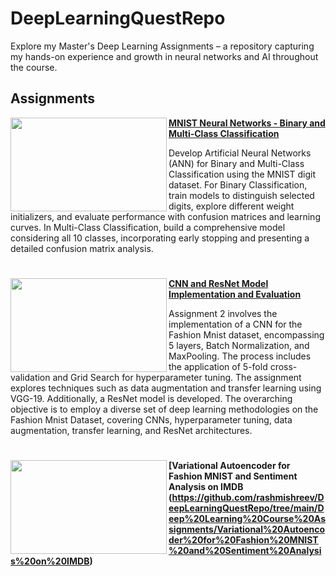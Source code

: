 # DeepLearningQuestRepo
Explore my Master's Deep Learning Assignments – a repository capturing my hands-on experience and growth in neural networks and AI throughout the course.

## Assignments

<img align="left" width="250" height="150" src="https://github.com/rashmishreev/DeepLearningQuestRepo/blob/main/Images/mnist.jpeg"> **[MNIST Neural Networks - Binary and Multi-Class Classification](https://github.com/rashmishreev/DeepLearningQuestRepo/tree/main/Deep%20Learning%20Course%20Assignments/MNIST%20Neural%20Networks%3A%20Binary%20and%20Multi-Class%20Classification)**

Develop Artificial Neural Networks (ANN) for Binary and Multi-Class Classification using the MNIST digit dataset. For Binary Classification, train models to distinguish selected digits, explore different weight initializers, and evaluate performance with confusion matrices and learning curves. In Multi-Class Classification, build a comprehensive model considering all 10 classes, incorporating early stopping and presenting a detailed confusion matrix analysis.

#
<img align="left" width="250" height="150" src="https://github.com/rashmishreev/DeepLearningQuestRepo/blob/main/Images/fashion-mnist.webp"> **[CNN and ResNet Model Implementation and Evaluation](https://github.com/rashmishreev/DeepLearningQuestRepo/tree/main/Deep%20Learning%20Course%20Assignments/CNN%20and%20ResNet%20Model%20Implementation%20and%20Evaluation)**

Assignment 2 involves the implementation of a CNN for the Fashion Mnist dataset, encompassing 5 layers, Batch Normalization, and MaxPooling. The process includes the application of 5-fold cross-validation and Grid Search for hyperparameter tuning. The assignment explores techniques such as data augmentation and transfer learning using VGG-19. Additionally, a ResNet model is developed. The overarching objective is to employ a diverse set of deep learning methodologies on the Fashion Mnist Dataset, covering CNNs, hyperparameter tuning, data augmentation, transfer learning, and ResNet architectures.

#

<img align="left" width="250" height="150" src="https://github.com/rashmishreev/DeepLearningQuestRepo/blob/main/Images/VAE_Basic.png"> **[Variational Autoencoder for Fashion MNIST and Sentiment Analysis on IMDB (https://github.com/rashmishreev/DeepLearningQuestRepo/tree/main/Deep%20Learning%20Course%20Assignments/Variational%20Autoencoder%20for%20Fashion%20MNIST%20and%20Sentiment%20Analysis%20on%20IMDB)**

#


